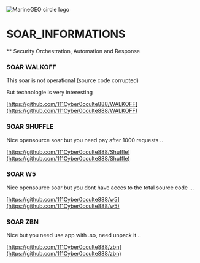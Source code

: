 
![MarineGEO circle logo](/assets/img/MarineGEO_logo.png "MarineGEO logo")

# SOAR_INFORMATIONS

** Security Orchestration, Automation and Response

### SOAR WALKOFF

This soar is not operational (source code corrupted) 

But technologie is very interesting 

[https://github.com/111Cyber0cculte888/WALKOFF](https://github.com/111Cyber0cculte888/WALKOFF)

### SOAR SHUFFLE 

Nice opensource soar but you need pay after 1000 requests ..  

[https://github.com/111Cyber0cculte888/Shuffle](https://github.com/111Cyber0cculte888/Shuffle)

### SOAR W5

Nice opensource soar but you dont have acces to the total source code ... 

[https://github.com/111Cyber0cculte888/w5](https://github.com/111Cyber0cculte888/w5)

### SOAR ZBN

Nice but you need use app with .so, need unpack it .. 

[https://github.com/111Cyber0cculte888/zbn](https://github.com/111Cyber0cculte888/zbn)

